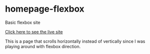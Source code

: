 # homepage-flexbox
Basic flexbox site

[Click here to see the live site](https://mendelgordon.github.io/homepage-flexbox/)

This is a page that scrolls horizontally instead of vertically since I was playing around with flexbox direction.

